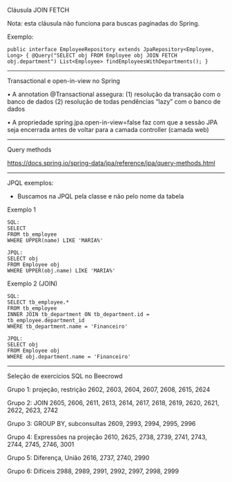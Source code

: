 Cláusula JOIN FETCH

Nota: esta cláusula não funciona para buscas paginadas do Spring.

Exemplo:

`public interface EmployeeRepository extends JpaRepository<Employee, Long> {
@Query("SELECT obj FROM Employee obj JOIN FETCH obj.department")
List<Employee> findEmployeesWithDepartments();
}`

---

Transactional e open-in-view no Spring

• A annotation @Transactional assegura:
(1) resolução da transação com o banco de dados
(2) resolução de todas pendências “lazy” com o banco de dados

• A propriedade spring.jpa.open-in-view=false faz com que a sessão
JPA seja encerrada antes de voltar para a camada controller
(camada web)

---

Query methods

https://docs.spring.io/spring-data/jpa/reference/jpa/query-methods.html

---

JPQL exemplos:

- Buscamos na JPQL pela classe e não pelo nome da tabela

Exemplo 1

```
SQL:
SELECT
FROM tb_employee
WHERE UPPER(name) LIKE 'MARIA%'

JPQL:
SELECT obj
FROM Employee obj
WHERE UPPER(obj.name) LIKE 'MARIA%'
```

Exemplo 2 (JOIN)

```
SQL:
SELECT tb_employee.*
FROM tb_employee
INNER JOIN tb_department ON tb_department.id = tb_employee.department_id
WHERE tb_department.name = 'Financeiro'

JPQL:
SELECT obj
FROM Employee obj
WHERE obj.department.name = 'Financeiro'
```

---

Seleção de exercícios SQL no Beecrowd

Grupo 1: projeção, restrição
2602, 2603, 2604, 2607, 2608, 2615, 2624

Grupo 2: JOIN
2605, 2606, 2611, 2613, 2614, 2617, 2618, 2619, 2620, 2621, 2622, 2623, 2742

Grupo 3: GROUP BY, subconsultas
2609, 2993, 2994, 2995, 2996

Grupo 4: Expressões na projeção
2610, 2625, 2738, 2739, 2741, 2743, 2744, 2745, 2746, 3001

Grupo 5: Diferença, União
2616, 2737, 2740, 2990

Grupo 6: Difíceis
2988, 2989, 2991, 2992, 2997, 2998, 2999
